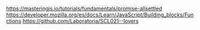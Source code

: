 https://masteringjs.io/tutorials/fundamentals/promise-allsettled
https://developer.mozilla.org/es/docs/Learn/JavaScript/Building_blocks/Functions
https://github.com/Laboratoria/SCL021--lovers